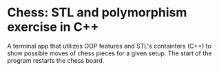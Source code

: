 # Chess: STL and polymorphism exercise in C++

A terminal app that utilizes OOP features and STL's containters (C++) to show possible moves of chess pieces for a given setup. The start of the program restarts the chess board.
